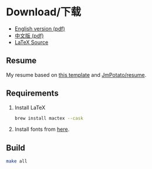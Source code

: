 # Download/下载

- [English version (pdf)](./software_engineer_rustin_liu.pdf)
- [中文版 (pdf)](./软件工程师_刘东坡.pdf)
- [LaTeX Source](./software_engineer_rustin_liu.tex)

## Resume

My resume based on [this template](https://github.com/billryan/resume) and [JmPotato/resume](https://github.com/JmPotato/resume).

## Requirements

1. Install LaTeX

    ```bash
    brew install mactex --cask
    ```

2. Install fonts from [here](https://github.com/adobe-fonts/source-han-sans/tree/release).

## Build

```bash
make all
```
